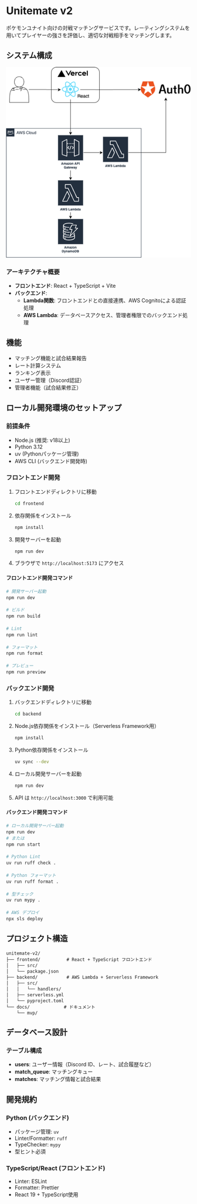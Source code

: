 # Unitemate v2

ポケモンユナイト向けの対戦マッチングサービスです。レーティングシステムを用いてプレイヤーの強さを評価し、適切な対戦相手をマッチングします。

## システム構成

![システム構成図](docs/mvp/img/unitemate-v2.drawio.png)

### アーキテクチャ概要

- **フロントエンド**: React + TypeScript + Vite
- **バックエンド**: 
  - **Lambda関数**: フロントエンドとの直接連携、AWS Cognitoによる認証処理
  - **AWS Lambda**: データベースアクセス、管理者権限でのバックエンド処理

## 機能

- マッチング機能と試合結果報告
- レート計算システム  
- ランキング表示
- ユーザー管理（Discord認証）
- 管理者機能（試合結果修正）

## ローカル開発環境のセットアップ

### 前提条件

- Node.js (推奨: v18以上)
- Python 3.12
- uv (Pythonパッケージ管理)
- AWS CLI (バックエンド開発時)

### フロントエンド開発

1. フロントエンドディレクトリに移動
   ```bash
   cd frontend
   ```

2. 依存関係をインストール
   ```bash
   npm install
   ```

3. 開発サーバーを起動
   ```bash
   npm run dev
   ```

4. ブラウザで `http://localhost:5173` にアクセス

#### フロントエンド開発コマンド

```bash
# 開発サーバー起動
npm run dev

# ビルド
npm run build

# Lint
npm run lint

# フォーマット
npm run format

# プレビュー
npm run preview
```

### バックエンド開発

1. バックエンドディレクトリに移動
   ```bash
   cd backend
   ```

2. Node.js依存関係をインストール（Serverless Framework用）
   ```bash
   npm install
   ```

3. Python依存関係をインストール
   ```bash
   uv sync --dev
   ```

4. ローカル開発サーバーを起動
   ```bash
   npm run dev
   ```

5. API は `http://localhost:3000` で利用可能

#### バックエンド開発コマンド

```bash
# ローカル開発サーバー起動
npm run dev
# または
npm run start

# Python Lint
uv run ruff check .

# Python フォーマット
uv run ruff format .

# 型チェック
uv run mypy .

# AWS デプロイ
npx sls deploy
```

## プロジェクト構造

```
unitemate-v2/
├── frontend/          # React + TypeScript フロントエンド
│   ├── src/
│   └── package.json
├── backend/           # AWS Lambda + Serverless Framework
│   ├── src/
│   │   └── handlers/
│   ├── serverless.yml
│   └── pyproject.toml
└── docs/             # ドキュメント
    └── mvp/
```

## データベース設計

### テーブル構成

- **users**: ユーザー情報（Discord ID、レート、試合履歴など）
- **match_queue**: マッチングキュー
- **matches**: マッチング情報と試合結果

## 開発規約

### Python (バックエンド)
- パッケージ管理: `uv`
- Linter/Formatter: `ruff`
- TypeChecker: `mypy`
- 型ヒント必須

### TypeScript/React (フロントエンド)
- Linter: ESLint
- Formatter: Prettier
- React 19 + TypeScript使用